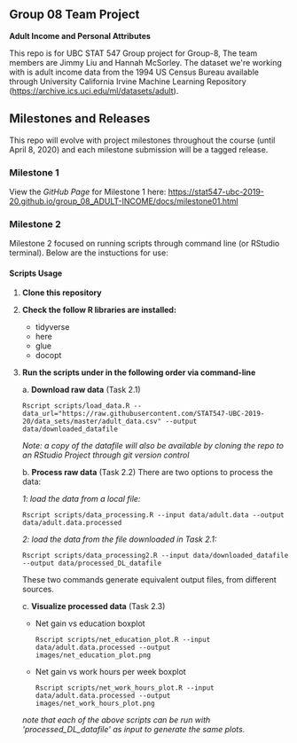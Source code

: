 ## Group 08 Team Project

__Adult Income and Personal Attributes__

This repo is for UBC STAT 547 Group project for Group-8, The team members are Jimmy Liu and Hannah McSorley. 
The dataset we're working with is adult income data from the 1994 US Census Bureau available through University California Irvine Machine Learning Repository (https://archive.ics.uci.edu/ml/datasets/adult).

## Milestones and Releases
This repo will evolve with project milestones throughout the course (until April 8, 2020) and each milestone submission will be a tagged release.

### Milestone 1
View the _GitHub Page_ for Milestone 1 here:  https://stat547-ubc-2019-20.github.io/group_08_ADULT-INCOME/docs/milestone01.html

### Milestone 2
Milestone 2 focused on running scripts through command line (or RStudio terminal). Below are the instuctions for use:

#### Scripts Usage

1. __Clone this repository__

2. __Check the follow R libraries are installed:__
   * tidyverse
   * here
   * glue
   * docopt

3. __Run the scripts under in the following order via command-line__

   a. __Download raw data__ (Task 2.1) 
      ```
      Rscript scripts/load_data.R --data_url="https://raw.githubusercontent.com/STAT547-UBC-2019-20/data_sets/master/adult_data.csv" --output data/downloaded_datafile
      ```
   _Note: a copy of the datafile will also be available by cloning the repo to an RStudio Project through git version control_
   
   b. __Process raw data__ (Task 2.2)
   There are two options to process the data:
   
   _1: load the data from a local file:_
      ```
      Rscript scripts/data_processing.R --input data/adult.data --output data/adult.data.processed
      ```
   _2: load the data from the file downloaded in Task 2.1:_
      ```
      Rscript scripts/data_processing2.R --input data/downloaded_datafile --output data/processed_DL_datafile
      ```
   These two commands generate equivalent output files, from different sources. 
   
   c. __Visualize processed data__ (Task 2.3)
      * Net gain vs education boxplot
        ```
        Rscript scripts/net_education_plot.R --input data/adult.data.processed --output images/net_education_plot.png
        ```
      * Net gain vs work hours per week boxplot
        ```
        Rscript scripts/net_work_hours_plot.R --input data/adult.data.processed --output images/net_work_hours_plot.png
        ```
   _note that each of the above scripts can be run with 'processed_DL_datafile' as input to generate the same plots._      
